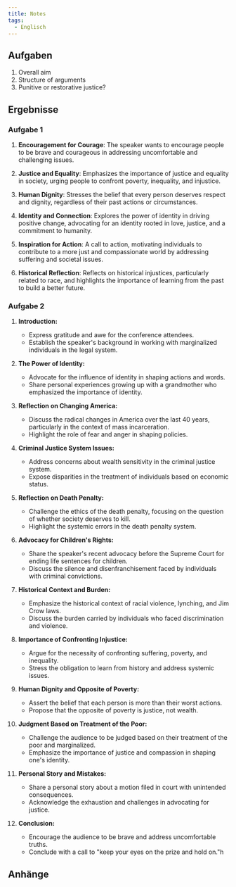```yaml
---
title: Notes
tags:
  - Englisch
---
```


## Aufgaben

1. Overall aim
2. Structure of arguments
3. Punitive or restorative justice?

## Ergebnisse

### Aufgabe 1

1. **Encouragement for Courage**: The speaker wants to encourage people to be brave and courageous in addressing uncomfortable and challenging issues.

2. **Justice and Equality**: Emphasizes the importance of justice and equality in society, urging people to confront poverty, inequality, and injustice.

3. **Human Dignity**: Stresses the belief that every person deserves respect and dignity, regardless of their past actions or circumstances.

4. **Identity and Connection**: Explores the power of identity in driving positive change, advocating for an identity rooted in love, justice, and a commitment to humanity.

5. **Inspiration for Action**: A call to action, motivating individuals to contribute to a more just and compassionate world by addressing suffering and societal issues.

6. **Historical Reflection**: Reflects on historical injustices, particularly related to race, and highlights the importance of learning from the past to build a better future.

### Aufgabe 2

1. **Introduction:**
   - Express gratitude and awe for the conference attendees.
   - Establish the speaker's background in working with marginalized individuals in the legal system.

2. **The Power of Identity:**
   - Advocate for the influence of identity in shaping actions and words.
   - Share personal experiences growing up with a grandmother who emphasized the importance of identity.

3. **Reflection on Changing America:**
   - Discuss the radical changes in America over the last 40 years, particularly in the context of mass incarceration.
   - Highlight the role of fear and anger in shaping policies.

4. **Criminal Justice System Issues:**
   - Address concerns about wealth sensitivity in the criminal justice system.
   - Expose disparities in the treatment of individuals based on economic status.

5. **Reflection on Death Penalty:**
   - Challenge the ethics of the death penalty, focusing on the question of whether society deserves to kill.
   - Highlight the systemic errors in the death penalty system.

6. **Advocacy for Children's Rights:**
   - Share the speaker's recent advocacy before the Supreme Court for ending life sentences for children.
   - Discuss the silence and disenfranchisement faced by individuals with criminal convictions.

7. **Historical Context and Burden:**
   - Emphasize the historical context of racial violence, lynching, and Jim Crow laws.
   - Discuss the burden carried by individuals who faced discrimination and violence.

8. **Importance of Confronting Injustice:**
   - Argue for the necessity of confronting suffering, poverty, and inequality.
   - Stress the obligation to learn from history and address systemic issues.

9. **Human Dignity and Opposite of Poverty:**
   - Assert the belief that each person is more than their worst actions.
   - Propose that the opposite of poverty is justice, not wealth.

10. **Judgment Based on Treatment of the Poor:**
    - Challenge the audience to be judged based on their treatment of the poor and marginalized.
    - Emphasize the importance of justice and compassion in shaping one's identity.

11. **Personal Story and Mistakes:**
    - Share a personal story about a motion filed in court with unintended consequences.
    - Acknowledge the exhaustion and challenges in advocating for justice.

12. **Conclusion:**
    - Encourage the audience to be brave and address uncomfortable truths.
    - Conclude with a call to "keep your eyes on the prize and hold on."h

## Anhänge